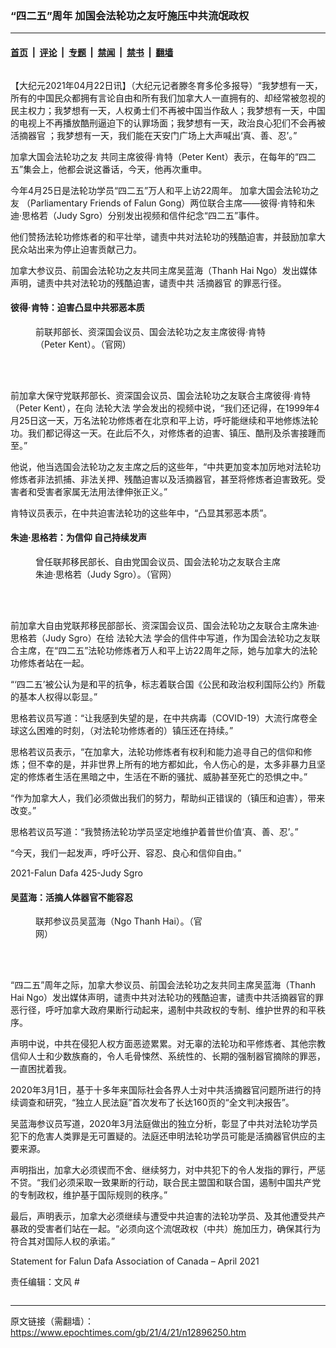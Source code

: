 ### “四二五”周年 加国会法轮功之友吁施压中共流氓政权

---

#### [首页](../../../..?n12896250) &nbsp;|&nbsp; [评论](../../../../../epoch-comment?n12896250) &nbsp;|&nbsp; [专题](../../../../../epoch-special?n12896250) &nbsp;|&nbsp; [禁闻](../../../../../epoch-news?n12896250) &nbsp;|&nbsp; [禁书](../../../../../books?n12896250) &nbsp;|&nbsp; [翻墙](https://github.com/gfw-breaker/nogfw/blob/master/README.md?n12896250)


<div class="column" id="artbody" itemprop="articleBody">
 <!-- article content begin -->
 <p>
  【大纪元2021年04月22日讯】（大纪元记者滕冬育多伦多报导）“我梦想有一天，所有的中国民众都拥有言论自由和所有我们加拿大人一直拥有的、却经常被忽视的民主权力；我梦想有一天，人权勇士们不再被中国当作敌人；我梦想有一天，中国的电视上不再播放酷刑逼迫下的认罪场面；我梦想有一天，政治良心犯们不会再被
  <ok href="https://www.epochtimes.com/gb/tag/%E6%B4%BB%E6%91%98%E5%99%A8%E5%AE%98.html">
   活摘器官
  </ok>
  ；我梦想有一天，我们能在天安门广场上大声喊出‘真、善、忍’。”
 </p>
 <p>
  <ok href="https://www.epochtimes.com/gb/tag/%E5%8A%A0%E6%8B%BF%E5%A4%A7%E5%9B%BD%E4%BC%9A%E6%B3%95%E8%BD%AE%E5%8A%9F%E4%B9%8B%E5%8F%8B.html">
   加拿大国会法轮功之友
  </ok>
  共同主席彼得‧肯特（Peter Kent）表示，在每年的“四二五”集会上，他都会说这番话，今天，他再次重申。
 </p>
 <p>
  今年4月25日是法轮功学员“四二五”万人和平上访22周年。
  <ok href="https://www.epochtimes.com/gb/tag/%E5%8A%A0%E6%8B%BF%E5%A4%A7%E5%9B%BD%E4%BC%9A%E6%B3%95%E8%BD%AE%E5%8A%9F%E4%B9%8B%E5%8F%8B.html">
   加拿大国会法轮功之友
  </ok>
  （Parliamentary Friends of Falun Gong）两位联合主席——彼得‧肯特和朱迪‧思格若（Judy Sgro）分别发出视频和信件纪念“四二五”事件。
 </p>
 <p>
  他们赞扬法轮功修炼者的和平壮举，谴责中共对法轮功的残酷迫害，并鼓励加拿大民众站出来为停止迫害贡献己力。
 </p>
 <p>
  加拿大参议员、前国会法轮功之友共同主席吴蓝海（Thanh Hai Ngo）发出媒体声明，谴责中共对法轮功的残酷迫害，谴责中共
  <ok href="https://www.epochtimes.com/gb/tag/%E6%B4%BB%E6%91%98%E5%99%A8%E5%AE%98.html">
   活摘器官
  </ok>
  的罪恶行径。
 </p>
 <h4>
  彼得‧肯特：迫害凸显中共邪恶本质
 </h4>
 <figure aria-describedby="caption-attachment-11912908" class="wp-caption aligncenter" id="attachment_11912908" style="width: 400px">
  <ok href="https://i.epochtimes.com/assets/uploads/2020/03/Peter-Kent.jpg" target="_blank">
   <img alt="" class="size-full wp-image-11912908" src="https://i.epochtimes.com/assets/uploads/2020/03/Peter-Kent.jpg"/>
  </ok>
  <br/><figcaption class="wp-caption-text" id="caption-attachment-11912908">
   前联邦部长、资深国会议员、国会法轮功之友主席彼得‧肯特（Peter Kent）。（官网）
  </figcaption><br/>
 </figure><br/>
 <p>
  前加拿大保守党联邦部长、资深国会议员、国会法轮功之友联合主席彼得‧肯特（Peter Kent），在向
  <ok href="https://www.epochtimes.com/gb/tag/%E6%B3%95%E8%BD%AE%E5%A4%A7%E6%B3%95.html">
   法轮大法
  </ok>
  学会发出的视频中说，“我们还记得，在1999年4月25日这一天，万名法轮功修炼者在北京和平上访，呼吁能继续和平地修炼法轮功。我们都记得这一天。在此后不久，对修炼者的迫害、镇压、酷刑及杀害接踵而至。”
 </p>
 <p>
  他说，他当选国会法轮功之友主席之后的这些年，“中共更加变本加厉地对法轮功修炼者非法抓捕、非法关押、残酷迫害以及活摘器官，甚至将修炼者迫害致死。受害者和受害者家属无法用法律伸张正义。”
 </p>
 <p>
  肯特议员表示，在中共迫害法轮功的这些年中，“凸显其邪恶本质”。
 </p>
 <h4>
  朱迪‧思格若：为信仰 自己持续发声
 </h4>
 <figure aria-describedby="caption-attachment-11737474" class="wp-caption aligncenter" id="attachment_11737474" style="width: 400px">
  <ok href="https://i.epochtimes.com/assets/uploads/2019/12/Judy-Sgro.jpg" target="_blank">
   <img alt="" class="size-full wp-image-11737474" src="https://i.epochtimes.com/assets/uploads/2019/12/Judy-Sgro.jpg"/>
  </ok>
  <br/><figcaption class="wp-caption-text" id="caption-attachment-11737474">
   曾任联邦移民部长、自由党国会议员、国会法轮功之友联合主席朱迪‧思格若（Judy Sgro）。（官网）
  </figcaption><br/>
 </figure><br/>
 <p>
  前加拿大自由党联邦移民部部长、资深国会议员、国会法轮功之友联合主席朱迪‧思格若（Judy Sgro）在给
  <ok href="https://www.epochtimes.com/gb/tag/%E6%B3%95%E8%BD%AE%E5%A4%A7%E6%B3%95.html">
   法轮大法
  </ok>
  学会的信件中写道，作为国会法轮功之友联合主席，在“四二五”法轮功修炼者万人和平上访22周年之际，她与加拿大的法轮功修炼者站在一起。
 </p>
 <p>
  “‘四二五’被公认为是和平的抗争，标志着联合国《公民和政治权利国际公约》所载的基本人权得以彰显。”
 </p>
 <p>
  思格若议员写道：“让我感到失望的是，在中共病毒（COVID-19）大流行席卷全球这么困难的时刻，（对法轮功修炼者的）镇压还在持续。”
 </p>
 <p>
  思格若议员表示，“在加拿大，法轮功修炼者有权利和能力追寻自己的信仰和修炼；但不幸的是，并非世界上所有的地方都如此，令人伤心的是，太多非暴力且坚定的修炼者生活在黑暗之中，生活在不断的骚扰、威胁甚至死亡的恐惧之中。”
 </p>
 <p>
  “作为加拿大人，我们必须做出我们的努力，帮助纠正错误的（镇压和迫害），带来改变。”
 </p>
 <p>
  思格若议员写道：“我赞扬法轮功学员坚定地维护着普世价值‘真、善、忍’。”
 </p>
 <p>
  “今天，我们一起发声，呼吁公开、容忍、良心和信仰自由。”
 </p>
 <p>
  <ok href="https://i.epochtimes.com/assets/uploads/2021/04/2021-Falun-Dafa-4250-Judy.pdf">
   2021-Falun Dafa 425-Judy Sgro
  </ok>
 </p>
 <h4>
  吴蓝海：活摘人体器官不能容忍
 </h4>
 <figure aria-describedby="caption-attachment-11737476" class="wp-caption aligncenter" id="attachment_11737476" style="width: 285px">
  <ok href="https://i.epochtimes.com/assets/uploads/2019/12/Ngo-Thanh-Hai.jpg" target="_blank">
   <img alt="" class="size-full wp-image-11737476" src="https://i.epochtimes.com/assets/uploads/2019/12/Ngo-Thanh-Hai.jpg"/>
  </ok>
  <br/><figcaption class="wp-caption-text" id="caption-attachment-11737476">
   联邦参议员吴蓝海（Ngo Thanh Hai）。（官网）
  </figcaption><br/>
 </figure><br/>
 <p>
  “四二五”周年之际，加拿大参议员、前国会法轮功之友共同主席吴蓝海（Thanh Hai Ngo）发出媒体声明，谴责中共对法轮功的残酷迫害，谴责中共活摘器官的罪恶行径，呼吁加拿大政府果断行动起来，遏制中共政权的专制、维护世界的和平秩序。
 </p>
 <p>
  声明中说，中共在侵犯人权方面恶迹累累。对无辜的法轮功和平修炼者、其他宗教信仰人士和少数族裔的，令人毛骨悚然、系统性的、长期的强制器官摘除的罪恶，一直困扰着我。
 </p>
 <p>
  2020年3月1日，基于十多年来国际社会各界人士对中共活摘器官问题所进行的持续调查和研究，“独立人民法庭”首次发布了长达160页的“全文判决报告”。
 </p>
 <p>
  吴蓝海参议员写道，2020年3月法庭做出的独立分析，彰显了中共对法轮功学员犯下的危害人类罪是无可置疑的。法庭还申明法轮功学员可能是活摘器官供应的主要来源。
 </p>
 <p>
  声明指出，加拿大必须锲而不舍、继续努力，对中共犯下的令人发指的罪行，严惩不贷。“我们必须采取一致果断的行动，联合民主盟国和联合国，遏制中国共产党的专制政权，维护基于国际规则的秩序。”
 </p>
 <p>
  最后，声明表示，加拿大必须继续与遭受中共迫害的法轮功学员、及其他遭受共产暴政的受害者们站在一起。“必须向这个流氓政权（中共）施加压力，确保其行为符合其对国际人权的承诺。”
 </p>
 <p>
  <ok href="https://i.epochtimes.com/assets/uploads/2021/04/Statement-for-Falun-Dafa-Association-of-Canada-April-2021.pdf">
   Statement for Falun Dafa Association of Canada – April 2021
  </ok>
 </p>
 <p>
  责任编辑：文风 #
 </p>
 <!-- article content end -->
</div>


---

原文链接（需翻墙）：https://www.epochtimes.com/gb/21/4/21/n12896250.htm